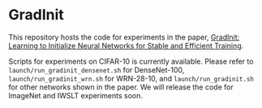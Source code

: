# GradInit
This repository hosts the code for experiments in the paper, [GradInit: Learning to Initialize Neural Networks for Stable and Efficient Training](http://arxiv.org/abs/2102.08098). 
 
Scripts for experiments on CIFAR-10 is currently available. Please refer to `launch/run_gradinit_densenet.sh` for DenseNet-100, `launch/run_gradinit_wrn.sh` for WRN-28-10, and `launch/run_gradinit.sh` for other networks shown in the paper. We will release the code for ImageNet and IWSLT experiments soon. 
